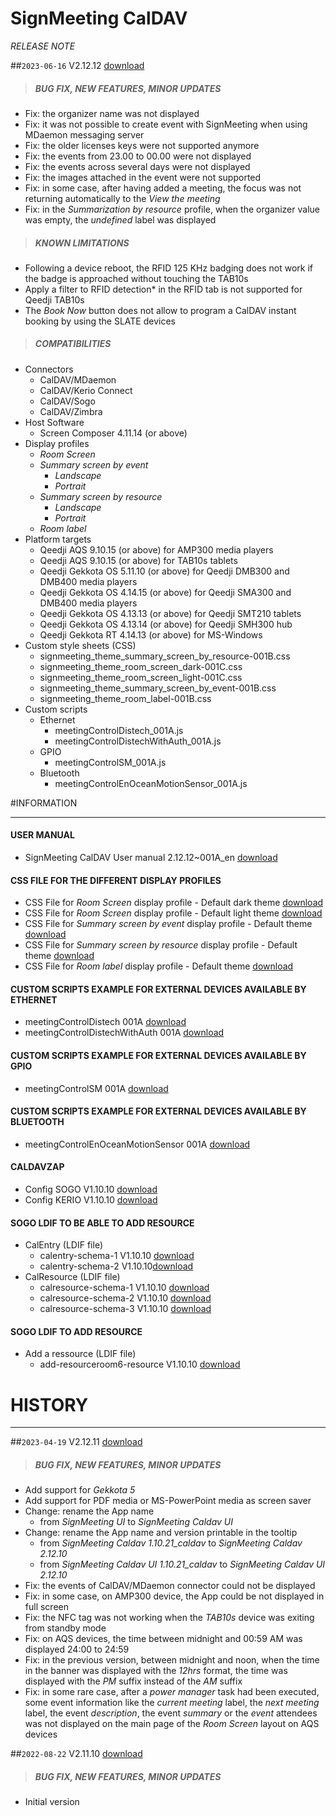 # SignMeeting CalDAV
*RELEASE NOTE*

##`2023-06-16` V2.12.12 [download](https://github.com/Qeedji/archives/blob/master/downloads/app-signmeeting-caldav/signmeeting_caldav-screen_composer-addin-2.12.12.appi)
>##### **BUG FIX, NEW FEATURES, MINOR UPDATES**
- Fix: the organizer name was not displayed
- Fix: it was not possible to create event with SignMeeting when using MDaemon messaging server
- Fix: the older licenses keys were not supported anymore
- Fix: the events from 23.00 to 00.00 were not displayed
- Fix: the events across several days were not displayed
- Fix: the images attached in the event were not supported
- Fix: in some case, after having added a meeting, the focus was not returning automatically to the *View the meeting*
- Fix: in the *Summarization by resource* profile, when the organizer value was empty, the *undefined* label was displayed
>##### **KNOWN LIMITATIONS**
- Following a device reboot, the RFID 125 KHz badging does not work if the badge is approached without touching the TAB10s
- Apply a filter to RFID detection* in the RFID tab is not supported for Qeedji TAB10s
- The *Book Now* button does not allow to program a CalDAV instant booking by using the SLATE devices
>##### **COMPATIBILITIES**
- Connectors
    - CalDAV/MDaemon
    - CalDAV/Kerio Connect
    - CalDAV/Sogo
    - CalDAV/Zimbra
- Host Software
    - Screen Composer 4.11.14 (or above)
- Display profiles
    - *Room Screen*
    - *Summary screen by event*
        - *Landscape*
        - *Portrait*
    - *Summary screen by resource*
        - *Landscape*
        - *Portrait*
    - *Room label*
- Platform targets
    - Qeedji AQS 9.10.15 (or above) for AMP300 media players
    - Qeedji AQS 9.10.15 (or above) for TAB10s tablets
    - Qeedji Gekkota OS 5.11.10 (or above) for Qeedji DMB300 and DMB400 media players
    - Qeedji Gekkota OS 4.14.15 (or above) for Qeedji SMA300 and DMB400 media players
    - Qeedji Gekkota OS 4.13.13 (or above) for Qeedji SMT210 tablets
    - Qeedji Gekkota OS 4.13.14 (or above) for Qeedji SMH300 hub
    - Qeedji Gekkota RT 4.14.13 (or above) for MS-Windows
- Custom style sheets (CSS)
    - signmeeting_theme_summary_screen_by_resource-001B.css
    - signmeeting_theme_room_screen_dark-001C.css
    - signmeeting_theme_room_screen_light-001C.css
    - signmeeting_theme_summary_screen_by_event-001B.css
    - signmeeting_theme_room_label-001B.css
- Custom scripts
    - Ethernet
        - meetingControlDistech_001A.js
        - meetingControlDistechWithAuth_001A.js
    - GPIO
        - meetingControlSM_001A.js
    - Bluetooth
        - meetingControlEnOceanMotionSensor_001A.js

#INFORMATION
***********************************************************************
#### **USER MANUAL**
- SignMeeting CalDAV User manual 2.12.12~001A_en [download](https://github.com/Qeedji/archives/blob/master/downloads/app-signmeeting-caldav/screen-composer-signmeeting-caldav-usermanual-2.12.12~001A_en.pdf)
#### **CSS FILE FOR THE DIFFERENT DISPLAY PROFILES**
- CSS File for *Room Screen* display profile - Default dark theme [download](https://github.com/Qeedji/archives/blob/master/downloads/application-notes-signmeeting/room_screen/signmeeting_theme_room_screen_dark-001C.css)
- CSS File for *Room Screen* display profile - Default light theme [download](https://github.com/Qeedji/archives/blob/master/downloads/application-notes-signmeeting/room_screen/signmeeting_theme_room_screen_light-001C.css)
- CSS File for *Summary screen by event* display profile - Default theme [download](https://github.com/Qeedji/archives/blob/master/downloads/application-notes-signmeeting/summary_screen_by_event/signmeeting_theme_summary_screen_by_event-001B.css)
- CSS File for *Summary screen by resource* display profile - Default theme [download](https://github.com/Qeedji/archives/blob/master/downloads/application-notes-signmeeting/summary_screen_by_resource/signmeeting_theme_summary_screen_by_resource-001B.css)
- CSS File for *Room label* display profile - Default theme [download](https://github.com/Qeedji/archives/blob/master/downloads/application-notes-signmeeting/room_label/signmeeting_theme_room_label-001B.css)
#### **CUSTOM SCRIPTS EXAMPLE FOR EXTERNAL DEVICES AVAILABLE BY ETHERNET**
- meetingControlDistech 001A [download](https://github.com/Qeedji/archives/blob/master/downloads/application-notes-signmeeting/custom-js/meetingControlDistech_001A.js)
- meetingControlDistechWithAuth 001A [download](https://github.com/Qeedji/archives/blob/master/downloads/application-notes-signmeeting/custom-js/meetingControlDistechWithAuth_001A.js)
#### **CUSTOM SCRIPTS EXAMPLE FOR EXTERNAL DEVICES AVAILABLE BY GPIO**
- meetingControlSM 001A [download](https://github.com/Qeedji/archives/blob/master/downloads/application-notes-signmeeting/custom-js/meetingControlSM_001A.js)
#### **CUSTOM SCRIPTS EXAMPLE FOR EXTERNAL DEVICES AVAILABLE BY BLUETOOTH**
- meetingControlEnOceanMotionSensor 001A [download](https://github.com/Qeedji/archives/blob/master/downloads/application-notes-signmeeting/custom-js/meetingControlEnOceanMotionSensor_001A.js)
#### **CALDAVZAP**
- Config SOGO V1.10.10 [download](https://github.com/Qeedji/archives/blob/master/downloads/app-signmeeting-caldav/Caldavzap_config/config_SOGO-V1.10.10.js)
- Config KERIO V1.10.10 [download](https://github.com/Qeedji/archives/blob/master/downloads/app-signmeeting-caldav/Caldavzap_config/config_KERIO-V1.10.10.js)
#### **SOGO LDIF TO BE ABLE TO ADD RESOURCE**
- CalEntry (LDIF file)
    - calentry-schema-1 V1.10.10 [download](https://github.com/Qeedji/archives/blob/master/downloads/app-signmeeting-caldav/calentry-schema-1-V1.10.10.ldif)
    - calentry-schema-2 V1.10.10[download](https://github.com/Qeedji/archives/blob/master/downloads/app-signmeeting-caldav/calentry-schema-2-V1.10.10.ldif)
- CalResource (LDIF file)
    - calresource-schema-1 V1.10.10 [download](https://github.com/Qeedji/archives/blob/master/downloads/app-signmeeting-caldav/calresource-schema-1-V1.10.10.ldif)
    - calresource-schema-2 V1.10.10 [download](https://github.com/Qeedji/archives/blob/master/downloads/app-signmeeting-caldav/calresource-schema-2-V1.10.10.ldif)
    - calresource-schema-3 V1.10.10 [download](https://github.com/Qeedji/archives/blob/master/downloads/app-signmeeting-caldav/calresource-schema-3-V1.10.10.ldif)
#### **SOGO LDIF TO ADD RESOURCE**
- Add a ressource (LDIF file)
    - add-resourceroom6-resource V1.10.10 [download](https://github.com/Qeedji/archives/blob/master/downloads/app-signmeeting-caldav/add-resourceroom6-V1.10.10.ldif)

# HISTORY
***********************************************************************

##`2023-04-19` V2.12.11 [download](https://github.com/Qeedji/archives/blob/master/downloads/app-signmeeting-caldav/signmeeting_caldav-screen_composer-addin-2.12.11.appi)
>##### **BUG FIX, NEW FEATURES, MINOR UPDATES**
- Add support for *Gekkota 5*
- Add support for PDF media or MS-PowerPoint media as screen saver
- Change: rename the App name
	- from *SignMeeting UI* to *SignMeeting Caldav UI*
- Change: rename the App name and version printable in the tooltip
	- from *SignMeeting Caldav 1.10.21_caldav* to *SignMeeting Caldav 2.12.10*
	- from *SignMeeting Caldav UI 1.10.21_caldav* to *SignMeeting Caldav UI 2.12.10*
- Fix: the events of CalDAV/MDaemon connector could not be displayed
- Fix: in some case, on AMP300 device, the App could be not displayed in full screen
- Fix: the NFC tag was not working when the *TAB10s* device was exiting from standby mode
- Fix: on AQS devices, the time between midnight and 00:59 AM was displayed 24:00 to 24:59
- Fix: in the previous version, between midnight and noon, when the time in the banner was displayed with the *12hrs* format, the time was displayed with the *PM* suffix instead of the *AM* suffix
- Fix: in some rare case, after a *power manager* task had been executed, some event information like the *current meeting* label, the *next meeting* label, the event *description*, the event *summary* or the *event* attendees was not displayed on the main page of the *Room Screen* layout on AQS devices

##`2022-08-22` V2.11.10 [download](https://github.com/Qeedji/archives/blob/master/downloads/app-signmeeting-caldav/signmeeting_caldav-screen_composer-addin-2.11.10.appi)
>##### **BUG FIX, NEW FEATURES, MINOR UPDATES**
- Initial version

